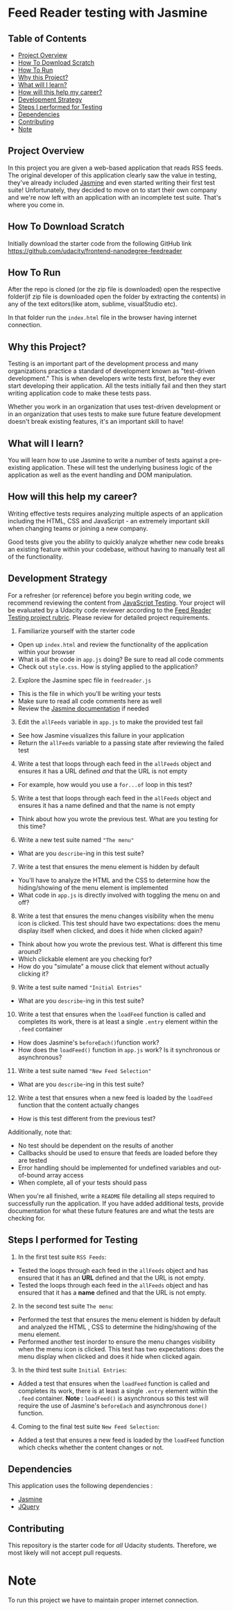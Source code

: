 # Feed Reader testing with Jasmine

## Table of Contents

- [Project Overview](#project-overview)
- [How To Download Scratch](#how-to-download-scratch)
- [How To Run](#how-to-run)
- [Why this Project?](#why-this-project)
- [What will I learn?](#what-will-i-learn)
- [How will this help my career?](#how-will-this-help-my-career)
- [Development Strategy](#development-strategy)
- [Steps I performed for Testing](#steps-i-performed-for-testing)
- [Dependencies](#dependencies)
- [Contributing](#contributing)
- [Note](#note)

## Project Overview

In this project you are given a web-based application that reads RSS feeds. The original developer of this application clearly saw the value in testing, they've already included [Jasmine](http://jasmine.github.io/) and even started writing their first test suite! Unfortunately, they decided to move on to start their own company and we're now left with an application with an incomplete test suite. That's where you come in.

## How To Download Scratch

Initially download the starter code from the following GitHub link <https://github.com/udacity/frontend-nanodegree-feedreader>


## How To Run

After the repo is cloned (or the zip file is downloaded) open the respective folder(if zip file is downloaded open the folder by extracting the contents) in any of the text editors(like atom, sublime, visualStudio etc).

In that folder run the `index.html` file in the browser having internet connection.   


## Why this Project?

Testing is an important part of the development process and many organizations practice a standard of development known as "test-driven development." This is when developers write tests first, before they ever start developing their application. All the tests initially fail and then they start writing application code to make these tests pass.

Whether you work in an organization that uses test-driven development or in an organization that uses tests to make sure future feature development doesn't break existing features, it's an important skill to have!

## What will I learn?

You will learn how to use Jasmine to write a number of tests against a pre-existing application. These will test the underlying business logic of the application as well as the event handling and DOM manipulation.

## How will this help my career?

Writing effective tests requires analyzing multiple aspects of an application including the HTML, CSS and JavaScript - an extremely important skill when changing teams or joining a new company.

Good tests give you the ability to quickly analyze whether new code breaks an existing feature within your codebase, without having to manually test all of the functionality.

## Development Strategy

For a refresher (or reference) before you begin writing code, we recommend reviewing the content from [JavaScript Testing](https://www.udacity.com/course/javascript-testing--ud549). Your project will be evaluated by a Udacity code reviewer according to the [Feed Reader Testing project rubric](https://review.udacity.com/#!/rubrics/18/view). Please review for detailed project requirements.

1. Familiarize yourself with the starter code

  - Open up `index.html` and review the functionality of the application within your browser
  - What is all the code in `app.js` doing? Be sure to read all code comments
  - Check out `style.css`. How is styling applied to the application?

2. Explore the Jasmine spec file in `feedreader.js`

  - This is the file in which you'll be writing your tests
  - Make sure to read all code comments here as well
  - Review the [Jasmine documentation](http://jasmine.github.io) if needed

3. Edit the `allFeeds` variable in `app.js` to make the provided test fail

  - See how Jasmine visualizes this failure in your application
  - Return the `allFeeds` variable to a passing state after reviewing the failed test

4. Write a test that loops through each feed in the `allFeeds` object and ensures it has a URL defined _and_ that the URL is not empty

  - For example, how would you use a `for...of` loop in this test?

5. Write a test that loops through each feed in the `allFeeds` object and ensures it has a name defined and that the name is not empty

  - Think about how you wrote the previous test. What are you testing for this time?

6. Write a new test suite named `"The menu"`

  - What are you `describe`-ing in this test suite?

7. Write a test that ensures the menu element is hidden by default

  - You'll have to analyze the HTML and the CSS to determine how the hiding/showing of the menu element is implemented
  - What code in `app.js` is directly involved with toggling the menu on and off?

8. Write a test that ensures the menu changes visibility when the menu icon is clicked. This test should have two expectations: does the menu display itself when clicked, and does it hide when clicked again?

  - Think about how you wrote the previous test. What is different this time around?
  - Which clickable element are you checking for?
  - How do you "simulate" a mouse click that element without actually clicking it?

9. Write a test suite named `"Initial Entries"`

  - What are you `describe`-ing in this test suite?

10. Write a test that ensures when the `loadFeed` function is called and completes its work, there is at least a single `.entry` element within the `.feed` container

  - How does Jasmine's `beforeEach()`function work?
  - How does the `loadFeed()` function in `app.js` work? Is it synchronous or asynchronous?

11. Write a test suite named `"New Feed Selection"`

  - What are you `describe`-ing in this test suite?

12. Write a test that ensures when a new feed is loaded by the `loadFeed` function that the content actually changes

  - How is this test different from the previous test?

Additionally, note that:

- No test should be dependent on the results of another
- Callbacks should be used to ensure that feeds are loaded before they are tested
- Error handling should be implemented for undefined variables and out-of-bound array access
- When complete, all of your tests should pass

When you're all finished, write a `README` file detailing all steps required to successfully run the application. If you have added additional tests, provide documentation for what these future features are and what the tests are checking for.

## Steps I performed for Testing

1. In the first test suite `RSS Feeds`:

  - Tested the loops through each feed in the `allFeeds` object and has ensured that it has an **URL** defined and that the URL is not empty.
  - Tested the loops through each feed in the `allFeeds` object and has ensured that it has a **name** defined and that the URL is not empty.

2. In the second test suite `The menu`:

  - Performed the test that ensures the menu element is hidden by default and analyzed the HTML , CSS to determine the hiding/showing of the menu element.
  - Performed another test inorder to ensure the menu changes visibility when the menu icon is clicked. This test has two expectations: does the menu display when clicked and does it hide when clicked again.

3. In the third test suite `Initial Entries`:

  - Added a test that ensures when the `loadFeed` function is called and completes its work, there is at least a single `.entry` element within the `.feed` container. **Note :** `loadFeed()` is asynchronous so this test will require the use of Jasmine's `beforeEach` and asynchronous `done()` function.

4. Coming to the final test suite `New Feed Selection`:

  - Added a test that ensures a new feed is loaded by the `loadFeed` function which checks whether the content changes or not.

## Dependencies

This application uses the following dependencies :

- [Jasmine](https://jasmine.github.io)
- [JQuery](https://jquery.com)

## Contributing

This repository is the starter code for _all_ Udacity students. Therefore, we most likely will not accept pull requests.

# Note

To run this project we have to maintain proper internet connection.
